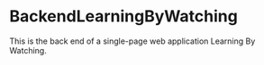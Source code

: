 # BackendLearningByWatching

This is the back end of a single-page web application Learning By Watching.
